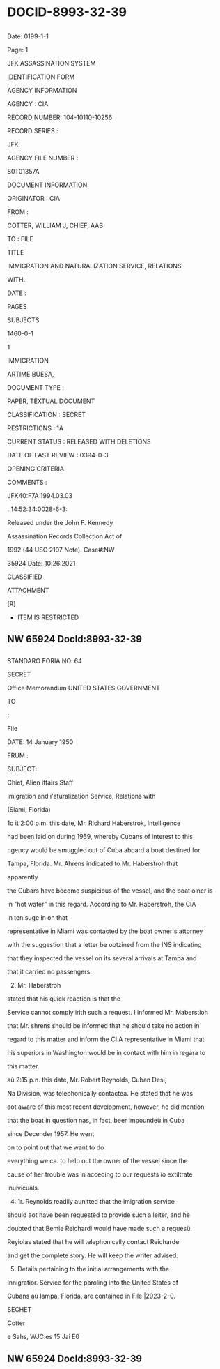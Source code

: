 # DOCID-8993-32-39

##
Date: 0199-1-1

Page: 1

JFK ASSASSINATION SYSTEM

IDENTIFICATION FORM

AGENCY INFORMATION

AGENCY : CIA

RECORD NUMBER: 104-10110-10256

RECORD SERIES :

JFK

AGENCY FILE NUMBER :

80T01357A

DOCUMENT INFORMATION

ORIGINATOR : CIA

FROM :

COTTER, WILLIAM J, CHIEF, AAS

TO : FILE

TITLE

IMMIGRATION AND NATURALIZATION SERVICE, RELATIONS

WITH.

DATE :

PAGES

SUBJECTS

1460-0-1

1

IMMIGRATION

ARTIME BUESA,

DOCUMENT TYPE :

PAPER, TEXTUAL DOCUMENT

CLASSIFICATION : SECRET

RESTRICTIONS : 1A

CURRENT STATUS : RELEASED WITH DELETIONS

DATE OF LAST REVIEW : 0394-0-3

OPENING CRITERIA

COMMENTS :

JFK40:F7A 1994.03.03

. 14:52:34:0028-6-3:

Released under the John F. Kennedy

Assassination Records Collection Act of

1992 (44 USC 2107 Note). Case#:NW

35924 Date: 10:26.2021

CLASSIFIED

ATTACHMENT

[R]

- ITEM IS RESTRICTED

NW 65924 Docld:8993-32-39
---

##
STANDARO FORIA NO. 64

SECRET

Office Memorandum UNITED STATES GOVERNMENT

TO

:

File

DATE: 14 January 1950

FRUM :

SUBJECT:

Chief, Alien iffairs Staff

Imigration and i'aturalization Service, Relations with

(Siami, Florida)

1o it 2:00 p.m. this date, Mr. Richard Haberstrok, Intelligence

had been laid on during 1959, whereby Cubans of interest to this

ngency would be smuggled out of Cuba aboard a boat destined for

Tampa, Florida. Mr. Ahrens indicated to Mr. Haberstroh that

apparently

the Cubars have become suspicious of the vessel, and the boat oiner is

in "hot water" in this regard. According to Mr. Haberstroh, the CIA

in ten suge in on that

representative in Miami was contacted by the boat owner's attorney

with the suggestion that a letter be obtzined from the INS indicating

that they inspected the vessel on its several arrivals at Tampa and

that it carried no passengers.

2. Mr. Haberstroh

stated that his quick reaction is that the

Service cannot comply irith such a request. I informed Mr. Maberstioh

that Mr. shrens should be informed that he should take no action in

regard to this matter and inform the Cl A representative in Miami that

his superiors in Washington would be in contact with him in regara to

this matter.

aù 2:15 p.n. this date, Mr. Robert Reynolds, Cuban Desi,

Na Division, was telephonically contactea. He stated that he was

aot aware of this most recent development, however, he did mention

that the boat in question nas, in fact, beer impoundeù in Cuba

since Decender 1957. He went

on to point out that we want to do

everything we ca. to help out the owner of the vessel since the

cause of her trouble was in acceding to our requests io extiltrate

inuivicuals.

4. 1r. Reynolds readily aunitted that the imigration service

should aot have been requested to provide such a leiter, and he

doubted that Bemie Reichardi would have made such a requesü.

Reyiolas stated that he will telephonically contact Reicharde

and get the complete story. He will keep the writer advised.

5. Details pertaining to the initial arrangements with the

Innigratior. Service for the paroling into the United States of

Cubans aù Iampa, Florida, are contained in File |2923-2-0.

SECHET

Cotter

e Sahs, WJC:es 15 Jai E0

NW 65924 Docld:8993-32-39
---

